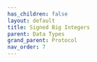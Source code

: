 ```yaml
---
has_children: false
layout: default
title: Signed Big Integers
parent: Data Types
grand_parent: Protocol
nav_order: 7
---
```

[//]: # (TODO: Write Signed BigInt docs)